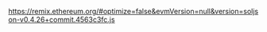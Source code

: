 https://remix.ethereum.org/#optimize=false&evmVersion=null&version=soljson-v0.4.26+commit.4563c3fc.js
